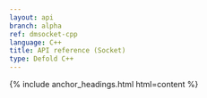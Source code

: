 ```yaml
---
layout: api
branch: alpha
ref: dmsocket-cpp
language: C++
title: API reference (Socket)
type: Defold C++
---
```

{% include anchor_headings.html html=content %}